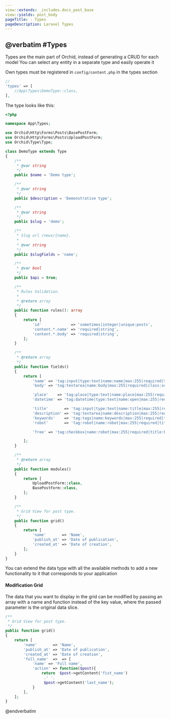 ```yaml
---
view::extends: _includes.docs_post_base
view::yields: post_body
pageTitle: - Types
pageDescription: Laravel Types
---
```

@verbatim
#Types 
----------

Types are the main part of Orchid, instead of generating a CRUD for each model
You can select any entity in a separate type and easily operate it


Own types must be registered in `config/content.php` in the types section


```php
//
'types' => [
    //App\Types\DemoType::class,
],
```


The type looks like this:

```php
<?php

namespace App\Types;

use Orchid\Http\Forms\Posts\BasePostForm;
use Orchid\Http\Forms\Posts\UploadPostForm;
use Orchid\Type\Type;

class DemoType extends Type
{
    /**
     * @var string
     */
    public $name = 'Demo type';

    /**
     * @var string
     */
    public $description = 'Demonstrative type';

    /**
     * @var string
     */
    public $slug = 'demo';

    /**
     * Slug url /news/{name}.
     *
     * @var string
     */
    public $slugFields = 'name';

    /**
     * @var bool
     */
    public $api = true;

    /**
     * Rules Validation.
     *
     * @return array
     */
    public function rules(): array
    {
        return [
            'id'             => 'sometimes|integer|unique:posts',
            'content.*.name' => 'required|string',
            'content.*.body' => 'required|string',
        ];
    }

    /**
     * @return array
     */
    public function fields()
    {
        return [
            'name' => 'tag:input|type:text|name:name|max:255|required|title:Name Articles|help:Article title',
            'body' => 'tag:textarea|name:body|max:255|required|class:summernote|rows:10',

            'place'    => 'tag:place|type:text|name:place|max:255|required|title:Location|help:Address on the map|placeholder:Location',
            'datetime' => 'tag:datetime|type:text|name:open|max:255|required|title:Opening date|help:The opening event will take place',

            'title'       => 'tag:input|type:text|name:title|max:255|required|title:Article Title|help:SEO title',
            'description' => 'tag:textarea|name:description|max:255|required|rows:5|title:Short description',
            'keywords'    => 'tag:tags|name:keywords|max:255|required|title:Keywords|help:SEO keywords',
            'robot'       => 'tag:robot|name:robot|max:255|required|title:Индексация|help:Allow search bots to index page',

            'free' => 'tag:checkbox|name:robot|max:255|required|title:Free|help:Event for free|placeholder:Event for free|default:1',

        ];
    }

    /**
     * @return array
     */
    public function modules()
    {
        return [
            UploadPostForm::class,
            BasePostForm::class,
        ];
    }

    /**
     * Grid View for post type.
     */
    public function grid()
    {
        return [
            'name'       => 'Name',
            'publish_at' => 'Date of publication',
            'created_at' => 'Date of creation',
        ];
    }
}

```

You can extend the data type with all the available methods to add a new functionality to it that corresponds to your application
 

 
#### Modification Grid
 
The data that you want to display in the grid can be modified by passing an array with a name and function instead of the key value, where the passed parameter is the original data slice.

 ```php
 /**
  * Grid View for post type.
  */
 public function grid()
 {
     return [
         'name'       => 'Name',
         'publish_at' => 'Date of publication',
         'created_at' => 'Date of creation',
         'full_name'  =>  => [
             'name' => 'Full name',
             'action' => function($post){
                 return  $post->getContent('fist_name') 
                  .' '.
                  $post->getContent('last_name');
             }
         ],
     ];
 }

```
 

 
@endverbatim
